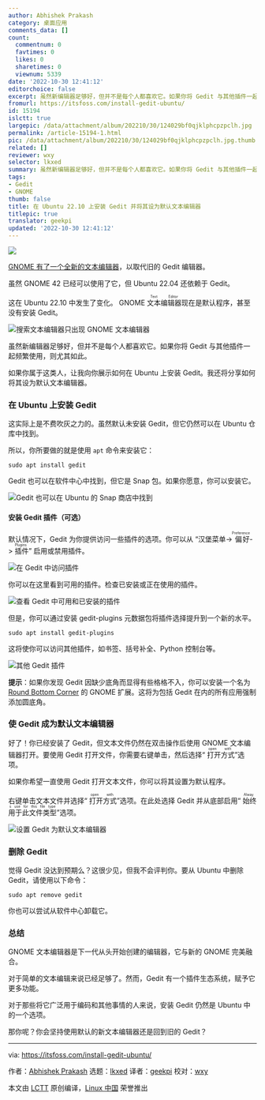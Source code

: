 ```yaml
---
author: Abhishek Prakash
category: 桌面应用
comments_data: []
count:
  commentnum: 0
  favtimes: 0
  likes: 0
  sharetimes: 0
  viewnum: 5339
date: '2022-10-30 12:41:12'
editorchoice: false
excerpt: 虽然新编辑器足够好，但并不是每个人都喜欢它。如果你将 Gedit 与其他插件一起频繁使用，则尤其如此。
fromurl: https://itsfoss.com/install-gedit-ubuntu/
id: 15194
islctt: true
largepic: /data/attachment/album/202210/30/124029bf0qjklphcpzpclh.jpg
permalink: /article-15194-1.html
pic: /data/attachment/album/202210/30/124029bf0qjklphcpzpclh.jpg.thumb.jpg
related: []
reviewer: wxy
selector: lkxed
summary: 虽然新编辑器足够好，但并不是每个人都喜欢它。如果你将 Gedit 与其他插件一起频繁使用，则尤其如此。
tags:
- Gedit
- GNOME
thumb: false
title: 在 Ubuntu 22.10 上安装 Gedit 并将其设为默认文本编辑器
titlepic: true
translator: geekpi
updated: '2022-10-30 12:41:12'
---
```


![](/data/attachment/album/202210/30/124029bf0qjklphcpzpclh.jpg)


[GNOME 有了一个全新的文本编辑器](https://itsfoss.com/gnome-text-editor/)，以取代旧的 Gedit 编辑器。


虽然 GNOME 42 已经可以使用了它，但 Ubuntu 22.04 还依赖于 Gedit。


这在 Ubuntu 22.10 中发生了变化。 GNOME <ruby> 文本编辑器 <rt>  Text Editor </rt></ruby> 现在是默认程序，甚至没有安装 Gedit。


![搜索文本编辑器只出现 GNOME 文本编辑器](/data/attachment/album/202210/30/124112hpt4czutjixloalc.png)


虽然新编辑器足够好，但并不是每个人都喜欢它。如果你将 Gedit 与其他插件一起频繁使用，则尤其如此。


如果你属于这类人，让我向你展示如何在 Ubuntu 上安装 Gedit。我还将分享如何将其设为默认文本编辑器。


### 在 Ubuntu 上安装 Gedit


这实际上是不费吹灰之力的。虽然默认未安装 Gedit，但它仍然可以在 Ubuntu 仓库中找到。


所以，你所要做的就是使用 `apt` 命令来安装它：



```
sudo apt install gedit

```

Gedit 也可以在软件中心中找到，但它是 Snap 包。如果你愿意，你可以安装它。


![Gedit 也可以在 Ubuntu 的 Snap 商店中找到](/data/attachment/album/202210/30/124112dnggkp0rrrpd202k.png)


#### 安装 Gedit 插件（可选）


默认情况下，Gedit 为你提供访问一些插件的选项。你可以从 “汉堡菜单-><ruby> 偏好 <rt>  Preference </rt></ruby>-><ruby> 插件 <rt>  Plugins </rt></ruby>” 启用或禁用插件。


![在 Gedit 中访问插件](/data/attachment/album/202210/30/124112gc31tzflb6g9fz9q.png)


你可以在这里看到可用的插件。检查已安装或正在使用的插件。


![查看 Gedit 中可用和已安装的插件](/data/attachment/album/202210/30/124113s9j0k897jxj070zl.png)


但是，你可以通过安装 gedit-plugins 元数据包将插件选择提升到一个新的水平。



```
sudo apt install gedit-plugins

```

这将使你可以访问其他插件，如书签、括号补全、Python 控制台等。


![其他 Gedit 插件](/data/attachment/album/202210/30/124113mrhhh2zrp0hbdn0y.png)


**提示**：如果你发现 Gedit 因缺少底角而显得有些格格不入，你可以安装一个名为 [Round Bottom Corner](https://extensions.gnome.org/extension/5237/rounded-window-corners/) 的 GNOME 扩展。这将为包括 Gedit 在内的所有应用强制添加圆底角。


### 使 Gedit 成为默认文本编辑器


好了！你已经安装了 Gedit，但文本文件仍然在双击操作后使用 GNOME 文本编辑器打开。要使用 Gedit 打开文件，你需要右键单击，然后选择“<ruby> 打开方式 <rt>  open with </rt></ruby>”选项。


如果你希望一直使用 Gedit 打开文本文件，你可以将其设置为默认程序。


右键单击文本文件并选择“<ruby> 打开方式 <rt>  open with </rt></ruby>”选项。在此处选择 Gedit 并从底部启用“<ruby> 始终用于此文件类型 <rt>  Always use for this file type </rt></ruby>”选项。


![设置 Gedit 为默认文本编辑器](/data/attachment/album/202210/30/124113aevt74728utvrv34.png)


### 删除 Gedit


觉得 Gedit 没达到预期么？这很少见，但我不会评判你。要从 Ubuntu 中删除 Gedit，请使用以下命令：



```
sudo apt remove gedit

```

你也可以尝试从软件中心卸载它。


### 总结


GNOME 文本编辑器是下一代从头开始创建的编辑器，它与新的 GNOME 完美融合。


对于简单的文本编辑来说已经足够了。然而，Gedit 有一个插件生态系统，赋予它更多功能。


对于那些将它广泛用于编码和其他事情的人来说，安装 Gedit 仍然是 Ubuntu 中的一个选项。


那你呢？你会坚持使用默认的新文本编辑器还是回到旧的 Gedit？




---


via: <https://itsfoss.com/install-gedit-ubuntu/>


作者：[Abhishek Prakash](https://itsfoss.com/) 选题：[lkxed](https://github.com/lkxed) 译者：[geekpi](https://github.com/geekpi) 校对：[wxy](https://github.com/wxy)


本文由 [LCTT](https://github.com/LCTT/TranslateProject) 原创编译，[Linux 中国](https://linux.cn/) 荣誉推出